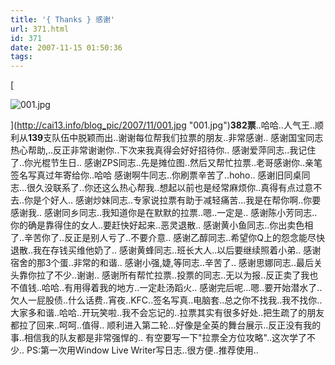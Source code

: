 ```yaml
---
title: '{ Thanks } 感谢'
url: 371.html
id: 371
date: 2007-11-15 01:50:36
tags:
---
```


[

![001.jpg](http://cai13.info/blog_pic/2007/11/001.jpg "001.jpg")

](http://cai13.info/blog_pic/2007/11/001.jpg "001.jpg")**382票**..哈哈..人气王..顺利从**139**支队伍中脱颖而出..谢谢每位帮我们拉票的朋友..非常感谢.. 感谢国宝同志热心帮助,..反正非常谢谢你..下次来我真得会好好招待你.. 感谢爱萍同志..我记住了..你光棍节生日.. 感谢ZPS同志..先是摊位图..然后又帮忙拉票..老哥感谢你..亲笔签名写真过年寄给你..哈哈 感谢啊牛同志..你刷票辛苦了..hoho.. 感谢旧同桌同志...很久没联系了..你还这么热心帮我..想起以前也是经常麻烦你..真得有点过意不去..你是个好人.. 感谢炒妹同志..专家说拉票有助于减轻痛苦...我是在帮你啊..你要感谢我.. 感谢同乡同志..我知道你是在默默的拉票..嗯..一定是.. 感谢陈小芳同志..你的确是靠得住的女人..要赶快好起来..恶灵退散.. 感谢黄小鱼同志..你出卖色相了..辛苦你了..反正是别人亏了..不要介意.. 感谢乙醇同志..希望你Q上的怨念能尽快退散..我在存钱买维他奶了.. 感谢黄蜂同志..班长大人..以后要继续照着小弟.. 感谢宿舍的那3个蛋..非常的和谐.. 感谢小强,婕,等同志..辛苦了.. 感谢思娜同志..最后关头靠你拉了不少..谢谢.. 感谢所有帮忙拉票..投票的同志..无以为报..反正卖了我也不值钱..哈哈..有用得着我的地方..一定赴汤蹈火.. 感谢完后呢...嗯..要开始潜水了..欠人一屁股债..什么话费..宵夜..KFC..签名写真..电脑套..总之你不找我..我不找你..大家多和谐..哈哈..开玩笑啦..我不会忘记的..拉票其实有很多好处..把生疏了的朋友都拉了回来..呵呵..值得.. 顺利进入第二轮...好像是全英的舞台展示..反正没有我的事..相信我的队友都是非常强悍的.. 有空要写一下"拉票全方位攻略"..这次学了不少.. PS:第一次用Window Live Writer写日志..很方便..推荐使用..